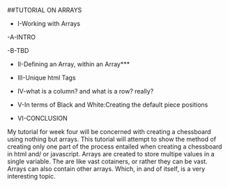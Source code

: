##TUTORIAL ON ARRAYS
* I-Working with Arrays

 -A-INTRO

 -B-TBD

* II-Defining an Array, within an Array***

* III-Unique html Tags

* IV-what is a column? and what is a row? really?

* V-In terms of Black and White:Creating the default piece positions

* VI-CONCLUSION



My tutorial for week four will be concerned with creating a chessboard using nothing but arrays.
This tutorial will attempt to show the method of creating only one part of the process entailed when creating a chessboard in html and/ or javascript.
 Arrays are created to store multipe values in a single variable.
 The are like vast cotainers, or rather they can be vast. Arrays can also contain other arrays.
 Which, in and of itself, is a very interesting topic.


